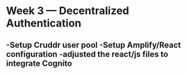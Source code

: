# Week 3 — Decentralized Authentication
-Setup Cruddr user pool
-Setup Amplify/React configuration
-adjusted the react/js files to integrate Cognito
-
